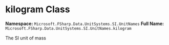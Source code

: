 # kilogram Class

**Namespace:** `Microsoft.FSharp.Data.UnitSystems.SI.UnitNames`
**Full Name:** `Microsoft.FSharp.Data.UnitSystems.SI.UnitNames.kilogram`

The SI unit of mass